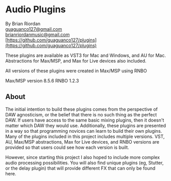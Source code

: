 # Audio Plugins
By Brian Riordan  
guaguanco127@gmail.com  
brianriordanmusic@gmail.com  
[https://github.com/guaguanco127/plugins](https://github.com/guaguanco127/plugins)

These plugins are available as VST3 for Mac and Windows, and AU for Mac. 
Abstractions for Max/MSP, and Max for Live devices also included. 

All versions of these plugins were created in Max/MSP using RNBO 

Max/MSP version 8.5.6
RNBO 1.2.3

## About

The initial intention to build these plugins comes from the perspective of DAW agnosticism, or the belief that there is no such thing as the perfect DAW. If users have access to the same basic mixing plugins, then it doesn't matter which DAW they would use. Additionally, these plugins are presented in a way so that programming novices can learn to build their own plugins. Many of the plugins included in this project includes multiple versions. VST, AU, Max/MSP abstractions, Max for Live devices, and RNBO versions are provided so that users could see how each version is built. 

However, since starting this project I also hoped to include more complex audio processing possibilities. You will also find unique plugins (eg, Stutter, or the delay plugin) that will provide different FX that can only be found here. 